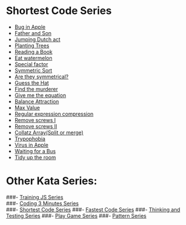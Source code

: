 # Shortest Code Series
 - [Bug in Apple](http://www.codewars.com/kata/56f8a648ba792a778a0000b9)
 - [Father and Son](http://www.codewars.com/kata/56f928b19982cc7a14000c9d)
 - [Jumping Dutch act](http://www.codewars.com/kata/570bbf7b6731d44b36001fde)
 - [Planting Trees](http://www.codewars.com/kata/570f45fab29c705d330004e3)
 - [Reading a Book](http://www.codewars.com/kata/570c560c15944a98e9000fd2)
 - [Eat watermelon](http://www.codewars.com/kata/570db6dade4dc8966600051c)
 - [Special factor](http://www.codewars.com/kata/570dff30e6e9284ba3000a8f)
 - [Symmetric Sort](http://www.codewars.com/kata/57049a1946edc26dbc00074a)
 - [Are they symmetrical?](http://www.codewars.com/kata/5705b59f5eef1f04f1000f84)
 - [Guess the Hat](http://www.codewars.com/kata/570e6d8576f0cde131000129)
 - [Find the murderer](http://www.codewars.com/kata/570e8d5693214b0095001b08)
 - [Give me the equation](http://www.codewars.com/kata/56fa24b10ba33be7d4000315) 
 - [Balance Attraction](http://www.codewars.com/kata/5700c79dc155575b31000265)
 - [Max Value](http://www.codewars.com/kata/57075f6d4f2c293f0c0014be)
 - [Regular expression compression](http://www.codewars.com/kata/5707c6e74f2c29a750001f8b)
 - [Remove screws I](http://www.codewars.com/kata/57109bf197b4b3853a000274)
 - [Remove screws II](http://www.codewars.com/kata/57104927d860a31eab000b5d)
 - [Collatz Array(Split or merge)](http://www.codewars.com/kata/56fc7a29fca8b900eb001fac)
 - [Trypophobia](http://www.codewars.com/kata/56fe107569510b1b1b0002a5)
 - [Virus in Apple](http://www.codewars.com/kata/56ffd817140fcc0c3900099b)
 - [Waiting for a Bus](http://www.codewars.com/kata/5705da6ccb7293991300055f)
 - [Tidy up the room](http://www.codewars.com/kata/57035af2d80ec6cdb40008ed)
# Other Kata Series:
###- [Training JS Series](http://github.com/myjinxin2015/Katas-list-of-Training-JS-series)     
###- [Coding 3 Minutes Series](https://github.com/myjinxin2015/Katas-list-of-Training-JS-series/blob/master/coding-3-min.md)     
###- [Shortest Code Series](https://github.com/myjinxin2015/Katas-list-of-Training-JS-series/blob/master/Shortest%20Code%20Series.md) 
###- [Fastest Code Series](https://github.com/myjinxin2015/Katas-list-of-Training-JS-series/blob/master/Fastest%20Code%20Series.md)
###- [Thinking and Testing Series](https://github.com/myjinxin2015/Katas-list-of-Training-JS-series/blob/master/Thinking%20and%20Testing%20Series.md) 
###- [Play Game Series]()
###- [Pattern Series]()
